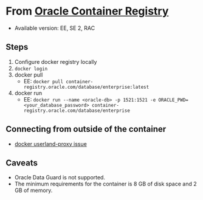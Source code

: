 # From [Oracle Container Registry](https://container-registry.oracle.com/pls/apex/f?p=113:1:921071864780:::1:P1_BUSINESS_AREA:3)
- Available version: EE, SE 2, RAC
    
## Steps 
1. Configure docker registry locally
1. `docker login`
1. docker pull
    - EE: `docker pull container-registry.oracle.com/database/enterprise:latest`
1. docker run
    - EE: `docker run --name <oracle-db> -p 1521:1521 -e ORACLE_PWD=<your_database_password> container-registry.oracle.com/database/enterprise`

## Connecting from outside of the container
- [docker userland-proxy issue](https://franckpachot.medium.com/19c-instant-client-and-docker-1566630ab20e)

## Caveats
- Oracle Data Guard is not supported.
- The minimum requirements for the container is 8 GB of disk space and 2 GB of memory.
